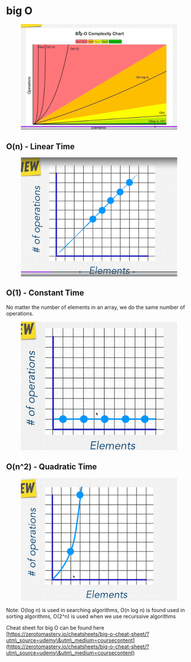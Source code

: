 # big O

<figure><img src="../../.gitbook/assets/image.png" alt=""><figcaption></figcaption></figure>

## O(n) - Linear Time

<figure><img src="../../.gitbook/assets/image (2).png" alt=""><figcaption></figcaption></figure>

## O(1) - Constant Time

No matter the number of elements in an array, we do the same number of operations.&#x20;

<figure><img src="../../.gitbook/assets/image (3).png" alt=""><figcaption></figcaption></figure>

## O(n^2) - Quadratic Time

<figure><img src="../../.gitbook/assets/image (4).png" alt=""><figcaption></figcaption></figure>

Note: O(log n) is used in searching algorithms, O(n log n) is found used in sorting algorithms, O(2^n) is used when we use recurssive algorithms



Cheat sheet for big O can be found here [https://zerotomastery.io/cheatsheets/big-o-cheat-sheet/?utm\_source=udemy\&utm\_medium=coursecontent](https://zerotomastery.io/cheatsheets/big-o-cheat-sheet/?utm\_source=udemy\&utm\_medium=coursecontent)
